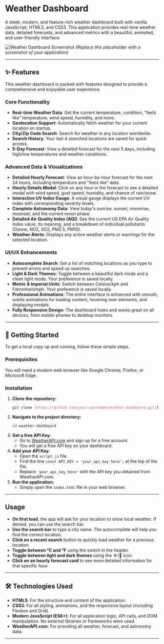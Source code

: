# Weather Dashboard

A sleek, modern, and feature-rich weather dashboard built with vanilla JavaScript, HTML5, and CSS3. This application provides real-time weather data, detailed forecasts, and advanced metrics with a beautiful, animated, and user-friendly interface.

![Weather Dashboard Screenshot](https://placehold.co/800x450/1f2937/f9fafb?text=Weather+Dashboard+UI)
*(Replace this placeholder with a screenshot of your application)*

---

## ✨ Features

This weather dashboard is packed with features designed to provide a comprehensive and enjoyable user experience.

### Core Functionality
- **Real-time Weather Data**: Get the current temperature, condition, "feels like" temperature, wind speed, humidity, and more.
- **Geolocation Support**: Automatically fetch weather for your current location on startup.
- **City/Zip Code Search**: Search for weather in any location worldwide.
- **Search History**: Your last 4 searched locations are saved for quick access.
- **5-Day Forecast**: View a detailed forecast for the next 5 days, including high/low temperatures and weather conditions.

### Advanced Data & Visualizations
- **Detailed Hourly Forecast**: View an hour-by-hour forecast for the next 24 hours, including temperature and "feels like" data.
- **Hourly Details Modal**: Click on any hour in the forecast to see a detailed modal with wind speed, gust speed, humidity, and chance of rain/snow.
- **Interactive UV Index Gauge**: A visual gauge displays the current UV index with corresponding severity levels.
- **Complete Astronomy Data**: View today's sunrise, sunset, moonrise, moonset, and the current moon phase.
- **Detailed Air Quality Index (AQI)**: See the current US EPA Air Quality Index value, its meaning, and a breakdown of individual pollutants (Ozone, NO2, SO2, PM2.5, PM10).
- **Weather Alerts**: Displays any active weather alerts or warnings for the selected location.

### UI/UX Enhancements
- **Autocomplete Search**: Get a list of matching locations as you type to prevent errors and speed up searches.
- **Light & Dark Themes**: Toggle between a beautiful dark mode and a clean light mode. Your preference is saved locally.
- **Metric & Imperial Units**: Switch between Celsius/kph and Fahrenheit/mph. Your preference is saved locally.
- **Professional Animations**: The entire interface is enhanced with smooth, subtle animations for loading content, hovering over elements, and displaying modals.
- **Fully Responsive Design**: The dashboard looks and works great on all devices, from mobile phones to desktop monitors.

---

## 🚀 Getting Started

To get a local copy up and running, follow these simple steps.

### Prerequisites

You will need a modern web browser like Google Chrome, Firefox, or Microsoft Edge.

### Installation

1.  **Clone the repository:**
    ```sh
    git clone [https://github.com/your-username/weather-dashboard.git](https://github.com/your-username/weather-dashboard.git)
    ```
2.  **Navigate to the project directory:**
    ```sh
    cd weather-dashboard
    ```
3.  **Get a free API Key:**
    - Go to [WeatherAPI.com](https://www.weatherapi.com/) and sign up for a free account.
    - You will get a free API key on your dashboard.
4.  **Add your API Key:**
    - Open the `script.js` file.
    - Find the line `const API_KEY = 'your_api_key_here';` at the top of the file.
    - Replace `'your_api_key_here'` with the API key you obtained from WeatherAPI.com.
5.  **Run the application:**
    - Simply open the `index.html` file in your web browser.

---

## Usage

- **On first load**, the app will ask for your location to show local weather. If denied, you can use the search bar.
- **Use the search bar** to type a city name. The autocomplete will help you find the correct location.
- **Click on a recent search** button to quickly load weather for a previous location.
- **Toggle between °C and °F** using the switch in the header.
- **Toggle between light and dark themes** using the ☀️/🌙 icon.
- **Click on an hourly forecast card** to see more detailed information for that specific hour.

---

## 🛠️ Technologies Used

- **HTML5**: For the structure and content of the application.
- **CSS3**: For all styling, animations, and the responsive layout (including Flexbox and Grid).
- **Modern JavaScript (ES6+)**: For all application logic, API calls, and DOM manipulation. No external libraries or frameworks were used.
- **WeatherAPI.com**: For providing all weather, forecast, and astronomy data.

---


